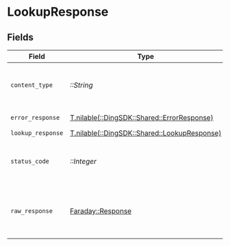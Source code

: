 # LookupResponse


## Fields

| Field                                                                                 | Type                                                                                  | Required                                                                              | Description                                                                           |
| ------------------------------------------------------------------------------------- | ------------------------------------------------------------------------------------- | ------------------------------------------------------------------------------------- | ------------------------------------------------------------------------------------- |
| `content_type`                                                                        | *::String*                                                                            | :heavy_check_mark:                                                                    | HTTP response content type for this operation                                         |
| `error_response`                                                                      | [T.nilable(::DingSDK::Shared::ErrorResponse)](../../models/shared/errorresponse.md)   | :heavy_minus_sign:                                                                    | Bad Request                                                                           |
| `lookup_response`                                                                     | [T.nilable(::DingSDK::Shared::LookupResponse)](../../models/shared/lookupresponse.md) | :heavy_minus_sign:                                                                    | OK                                                                                    |
| `status_code`                                                                         | *::Integer*                                                                           | :heavy_check_mark:                                                                    | HTTP response status code for this operation                                          |
| `raw_response`                                                                        | [Faraday::Response](https://www.rubydoc.info/gems/faraday/Faraday/Response)           | :heavy_check_mark:                                                                    | Raw HTTP response; suitable for custom response parsing                               |